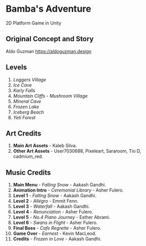 # Bamba's Adventure
2D Platform Game in Unity

## Original Concept and Story

Aldo Guzman
https://aldoguzman.design

## Levels
1. *Loggers Village*
2. *Ice Cave*
3. *Karly Falls*
4. *Mountain Cliffs* - *Mushroom Village*
5. *Mineral Cave*
6. *Frozen Lake*
7. *Iceberg Beach*
8. *Yeti Forest*

## Art Credits

1. **Main Art Assets** - Kaleb Silva.
2. **Other Art Assets** - User7030688, Pixeleart, Sararoom, Tio D, cadmium_red.


## Music Credits

1. **Main Menu** - *Falling Snow* - Aakash Gandhi.
2. **Animation Intro** - *Ceremonial Library* - Asher Fulero.
3. **Level 1** - *Falling Snow* - Aakash Gandhi.
4. **Level 2** - *Allégro* - Emmit Fenn.
5. **Level 3** - *Waterfall* - Aakash Gandhi.
6. **Level 4** - *Renunciation* -  Asher Fulero.
7. **Level 5** - *No.4 Piano Journey* - Esther Abrami.
8. **Level 6** - *Swans in Flight* - Asher Fulero.
9. **Final Boss** - *Cafe Regrette* - Asher Fulero.
10. **Game Over** - *Earnest* - Kevin MacLeod.
11. **Credits** - *Frozen in Love* - Aakash Gandhi.
